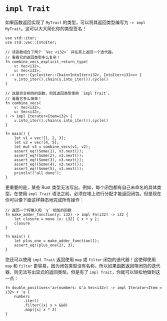 # `impl Trait`

如果函数返回实现了 `MyTrait` 的类型，可以将其返回类型编写为 `-> impl MyTrait`。这可以大大简化你的类型签名！

```rust,editable
use std::iter;
use std::vec::IntoIter;

// 该函数组合了两个 `Vec <i32>` 并在其上返回一个迭代器。
// 看看它的返回类型多么复杂！
fn combine_vecs_explicit_return_type(
    v: Vec<i32>,
    u: Vec<i32>,
) -> iter::Cycle<iter::Chain<IntoIter<i32>, IntoIter<i32>>> {
    v.into_iter().chain(u.into_iter()).cycle()
}

// 这是完全相同的函数，但其返回类型使用 `impl Trait`。
// 看看它多么简单！
fn combine_vecs(
    v: Vec<i32>,
    u: Vec<i32>,
) -> impl Iterator<Item=i32> {
    v.into_iter().chain(u.into_iter()).cycle()
}

fn main() {
    let v1 = vec![1, 2, 3];
    let v2 = vec![4, 5];
    let mut v3 = combine_vecs(v1, v2);
    assert_eq!(Some(1), v3.next());
    assert_eq!(Some(2), v3.next());
    assert_eq!(Some(3), v3.next());
    assert_eq!(Some(4), v3.next());
    assert_eq!(Some(5), v3.next());
    println!("all done");
}
```

更重要的是，某些 Rust 类型无法写出。例如，每个闭包都有自己未命名的具体类型。在使用 `impl Trait` 语法之前，必须在堆上进行分配才能返回闭包。但是现在你可以像下面这样静态地完成所有操作：

```rust,editable
// 返回一个将输入和 `y` 相加的函数
fn make_adder_function(y: i32) -> impl Fn(i32) -> i32 {
    let closure = move |x: i32| { x + y };
    closure
}

fn main() {
    let plus_one = make_adder_function(1);
    assert_eq!(plus_one(2), 3);
}
```

您还可以使用 `impl Trait` 返回使用 `map` 或 `filter` 闭包的迭代器！这使得使用 `map` 和 `filter` 更容易。因为闭包类型没有名称，所以如果函数返回带闭包的迭代器，则无法写出显式的返回类型。但是有了 `impl Trait`，你就可以轻松地做到这一点：

```rust,editable
fn double_positives<'a>(numbers: &'a Vec<i32>) -> impl Iterator<Item = i32> + 'a {
    numbers
        .iter()
        .filter(|x| x > &&0)
        .map(|x| x * 2)
}
